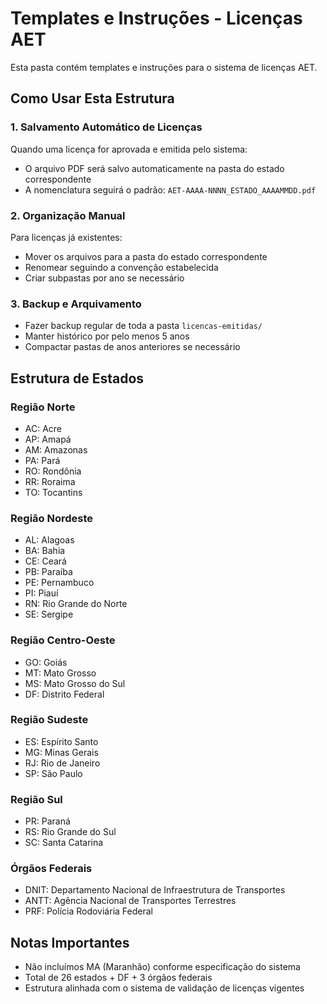 # Templates e Instruções - Licenças AET

Esta pasta contém templates e instruções para o sistema de licenças AET.

## Como Usar Esta Estrutura

### 1. Salvamento Automático de Licenças
Quando uma licença for aprovada e emitida pelo sistema:
- O arquivo PDF será salvo automaticamente na pasta do estado correspondente
- A nomenclatura seguirá o padrão: `AET-AAAA-NNNN_ESTADO_AAAAMMDD.pdf`

### 2. Organização Manual
Para licenças já existentes:
- Mover os arquivos para a pasta do estado correspondente
- Renomear seguindo a convenção estabelecida
- Criar subpastas por ano se necessário

### 3. Backup e Arquivamento
- Fazer backup regular de toda a pasta `licencas-emitidas/`
- Manter histórico por pelo menos 5 anos
- Compactar pastas de anos anteriores se necessário

## Estrutura de Estados

### Região Norte
- AC: Acre
- AP: Amapá  
- AM: Amazonas
- PA: Pará
- RO: Rondônia
- RR: Roraima
- TO: Tocantins

### Região Nordeste
- AL: Alagoas
- BA: Bahia
- CE: Ceará
- PB: Paraíba
- PE: Pernambuco
- PI: Piauí
- RN: Rio Grande do Norte
- SE: Sergipe

### Região Centro-Oeste
- GO: Goiás
- MT: Mato Grosso
- MS: Mato Grosso do Sul
- DF: Distrito Federal

### Região Sudeste
- ES: Espírito Santo
- MG: Minas Gerais
- RJ: Rio de Janeiro
- SP: São Paulo

### Região Sul
- PR: Paraná
- RS: Rio Grande do Sul
- SC: Santa Catarina

### Órgãos Federais
- DNIT: Departamento Nacional de Infraestrutura de Transportes
- ANTT: Agência Nacional de Transportes Terrestres
- PRF: Polícia Rodoviária Federal

## Notas Importantes
- Não incluímos MA (Maranhão) conforme especificação do sistema
- Total de 26 estados + DF + 3 órgãos federais
- Estrutura alinhada com o sistema de validação de licenças vigentes